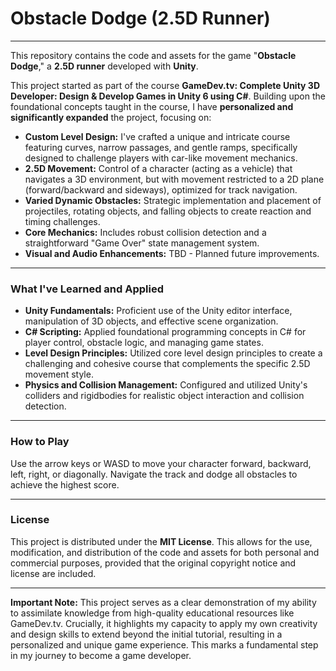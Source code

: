# Obstacle Dodge (2.5D Runner)

---

This repository contains the code and assets for the game "**Obstacle Dodge**," a **2.5D runner** developed with **Unity**.

This project started as part of the course **GameDev.tv: Complete Unity 3D Developer: Design & Develop Games in Unity 6 using C#**. Building upon the foundational concepts taught in the course, I have **personalized and significantly expanded** the project, focusing on:

* **Custom Level Design:** I've crafted a unique and intricate course featuring curves, narrow passages, and gentle ramps, specifically designed to challenge players with car-like movement mechanics.
* **2.5D Movement:** Control of a character (acting as a vehicle) that navigates a 3D environment, but with movement restricted to a 2D plane (forward/backward and sideways), optimized for track navigation.
* **Varied Dynamic Obstacles:** Strategic implementation and placement of projectiles, rotating objects, and falling objects to create reaction and timing challenges.
* **Core Mechanics:** Includes robust collision detection and a straightforward "Game Over" state management system.
* **Visual and Audio Enhancements:** TBD - Planned future improvements.

---

### What I've Learned and Applied

* **Unity Fundamentals:** Proficient use of the Unity editor interface, manipulation of 3D objects, and effective scene organization.
* **C# Scripting:** Applied foundational programming concepts in C# for player control, obstacle logic, and managing game states.
* **Level Design Principles:** Utilized core level design principles to create a challenging and cohesive course that complements the specific 2.5D movement style.
* **Physics and Collision Management:** Configured and utilized Unity's colliders and rigidbodies for realistic object interaction and collision detection.

---

### How to Play

Use the arrow keys or WASD to move your character forward, backward, left, right, or diagonally. Navigate the track and dodge all obstacles to achieve the highest score.

---

### License

This project is distributed under the **MIT License**. This allows for the use, modification, and distribution of the code and assets for both personal and commercial purposes, provided that the original copyright notice and license are included.

---

**Important Note:** This project serves as a clear demonstration of my ability to assimilate knowledge from high-quality educational resources like GameDev.tv. Crucially, it highlights my capacity to apply my own creativity and design skills to extend beyond the initial tutorial, resulting in a personalized and unique game experience. This marks a fundamental step in my journey to become a game developer.
